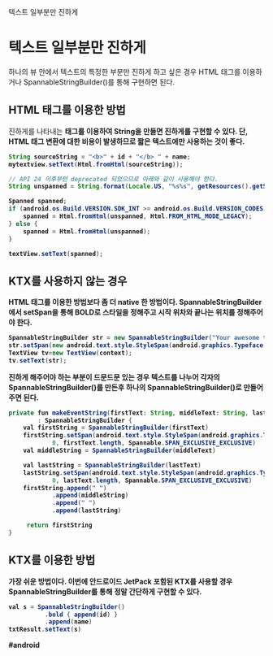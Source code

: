텍스트 일부분만 진하게

# 텍스트 일부분만 진하게
하나의 뷰 안에서 텍스트의 특정한 부분만 진하게 하고 싶은 경우 
HTML 태그를 이용하거나 SpannableStringBuilder()를 통해 구현하면 된다.


##  HTML 태그를 이용한 방법
진하게를 나타내는 <b> 태그를 이용하여 String을 만들면 진하게를 구현할 수 있다.
단, HTML 태그 변환에 대한 비용이 발생하므로 짧은 텍스트에만 사용하는 것이 좋다.
```java
String sourceString = "<b>" + id + "</b> " + name; 
mytextview.setText(Html.fromHtml(sourceString));

// API 24 이후부턴 deprecated 되었으므로 아래와 같이 사용해야 한다.
String unspanned = String.format(Locale.US, "%s%s", getResources().getString(R.string. welcome_messages), 99);

Spanned spanned;
if (android.os.Build.VERSION.SDK_INT >= android.os.Build.VERSION_CODES.N) {
    spanned = Html.fromHtml(unspanned, Html.FROM_HTML_MODE_LEGACY);
} else {
    spanned = Html.fromHtml(unspanned);
}

textView.setText(spanned);
```


## KTX를 사용하지 않는 경우
HTML 태그를 이용한 방법보다 좀 더 native 한 방법이다.
SpannableStringBuilder에서 setSpan을 통해 BOLD로 스타일을 정해주고 시작 위차와 끝나는 위치를 정해주어야 한다. 
```java
SpannableStringBuilder str = new SpannableStringBuilder("Your awesome text");
str.setSpan(new android.text.style.StyleSpan(android.graphics.Typeface.BOLD), INT_START, INT_END, Spannable.SPAN_EXCLUSIVE_EXCLUSIVE);
TextView tv=new TextView(context);
tv.setText(str);
```

진하게 해주어야 하는 부분이 드문드문 있는 경우 텍스트를 나누어 각자의SpannableStringBuilder()를 만든후 하나의 SpannableStringBuilder()로 만들어주면 된다.
```java
private fun makeEventString(firstText: String, middleText: String, lastText: String)
        : SpannableStringBuilder {
    val firstString = SpannableStringBuilder(firstText)
    firstString.setSpan(android.text.style.StyleSpan(android.graphics.Typeface.BOLD),
            0, firstText.length, Spannable.SPAN_EXCLUSIVE_EXCLUSIVE)
    val middleString = SpannableStringBuilder(middleText)

    val lastString = SpannableStringBuilder(lastText)
    lastString.setSpan(android.text.style.StyleSpan(android.graphics.Typeface.BOLD),
            0, lastText.length, Spannable.SPAN_EXCLUSIVE_EXCLUSIVE)
    firstString.append(" ")
            .append(middleString)
            .append(" ")
            .append(lastString)

     return firstString
}

```


## KTX를 이용한 방법
가장 쉬운 방법이다.
이번에 안드로이드 JetPack 포함된 KTX를 사용할 경우 SpannableStringBuilder를 통해 정말 간단하게 구현할 수 있다.

```java
val s = SpannableStringBuilder()
          .bold { append(id) } 
          .append(name)
txtResult.setText(s) 
```


#android